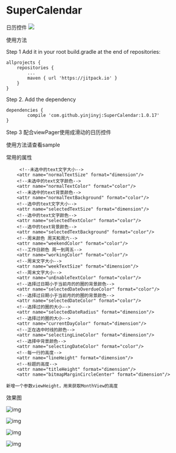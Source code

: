 # SuperCalendar

日历控件
[![](https://jitpack.io/v/yinjinyj/SuperCalendar.svg)](https://jitpack.io/#yinjinyj/SuperCalendar)

使用方法

Step 1 Add it in your root build.gradle at the end of repositories:

	allprojects {
		repositories {
			...
			maven { url 'https://jitpack.io' }
		}
	}
  
Step 2. Add the dependency

	dependencies {
	        compile 'com.github.yinjinyj:SuperCalendar:1.0.17'
	}
  
Step 3 配合viewPager使用成滑动的日历控件

 使用方法请查看sample
 
 

常用的属性
  
         <!--未选中的text文字大小-->
        <attr name="normalTextSize" format="dimension"/>
        <!--未选中的text文字颜色-->
        <attr name="normalTextColor" format="color"/>
        <!--未选中的text背景颜色-->
        <attr name="normalTextBackground" format="color"/>
        <!--选中的text文字大小-->
        <attr name="selectedTextSize" format="dimension"/>
        <!--选中的text文字颜色-->
        <attr name="selectedTextColor" format="color"/>
        <!--选中的text背景颜色-->
        <attr name="selectedTextBackground" format="color"/>
        <!--周末颜色 周天和周六-->
        <attr name="weekendColor" format="color"/>
        <!--工作日颜色 周一到周五-->
        <attr name="workingColor" format="color"/>
        <!--周末文字大小-->
        <attr name="weekTextSize" format="dimension"/>
        <!--周末文字大小-->
        <attr name="unEnableTextColor" format="color"/>
        <!--选择过日期小于当前月的的圈的背景颜色-->
        <attr name="selectedDateOverdueColor" format="color"/>
        <!--选择过日期小于当前月的的圈的背景颜色-->
        <attr name="selectedDateColor" format="color"/>
        <!--选择过的圈的大小-->
        <attr name="selectedDateRadius" format="dimension"/>
        <!--选择过的圈的大小-->
        <attr name="currentDayColor" format="dimension"/>
        <!--正在选中时线的颜色-->
        <attr name="selectingLineColor" format="dimension"/>
        <!--选择中背景颜色-->
        <attr name="selectingDateColor" format="color"/>
        <!--每一行的高度-->
        <attr name="lineHeight" format="dimension"/>
        <!--标题的高度-->
        <attr name="titleHeight" format="dimension"/>
        <attr name="bitmapMarginCircleCenter" format="dimension"/>

    新增一个参数viewHeight，用来获取MonthView的高度
效果图

![img](/img/1.png)

![img](/img/2.png)

![img](/img/3.png)

![img](/img/4.png)
